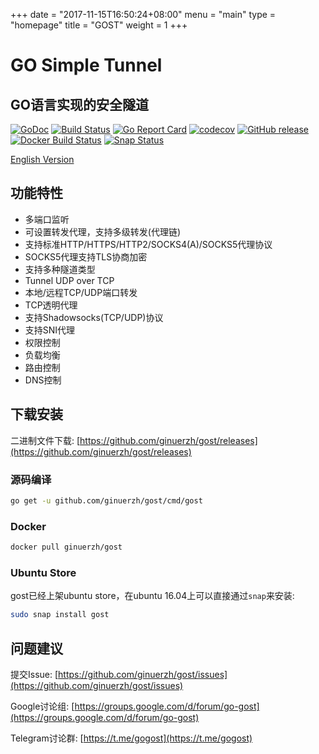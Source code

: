 +++
date = "2017-11-15T16:50:24+08:00"
menu = "main"
type = "homepage"
title = "GOST"
weight = 1
+++

# GO Simple Tunnel

## GO语言实现的安全隧道

[![GoDoc](https://godoc.org/github.com/ginuerzh/gost?status.svg)](https://godoc.org/github.com/ginuerzh/gost)
[![Build Status](https://travis-ci.org/ginuerzh/gost.svg?branch=master)](https://travis-ci.org/ginuerzh/gost)
[![Go Report Card](https://goreportcard.com/badge/github.com/ginuerzh/gost)](https://goreportcard.com/report/github.com/ginuerzh/gost)
[![codecov](https://codecov.io/gh/ginuerzh/gost/branch/master/graphs/badge.svg)](https://codecov.io/gh/ginuerzh/gost/branch/master)
[![GitHub release](https://img.shields.io/github/release/ginuerzh/gost.svg)](https://github.com/ginuerzh/gost/releases/latest)
[![Docker Build Status](https://img.shields.io/docker/build/ginuerzh/gost.svg)](https://hub.docker.com/r/ginuerzh/gost/)
[![Snap Status](https://build.snapcraft.io/badge/ginuerzh/gost.svg)](https://build.snapcraft.io/user/ginuerzh/gost)

[English Version](en/)

## 功能特性

* 多端口监听
* 可设置转发代理，支持多级转发(代理链)
* 支持标准HTTP/HTTPS/HTTP2/SOCKS4(A)/SOCKS5代理协议
* SOCKS5代理支持TLS协商加密
* 支持多种隧道类型
* Tunnel UDP over TCP
* 本地/远程TCP/UDP端口转发
* TCP透明代理
* 支持Shadowsocks(TCP/UDP)协议
* 支持SNI代理
* 权限控制
* 负载均衡
* 路由控制
* DNS控制

## 下载安装

二进制文件下载: [https://github.com/ginuerzh/gost/releases](https://github.com/ginuerzh/gost/releases)

### 源码编译

```bash
go get -u github.com/ginuerzh/gost/cmd/gost
```

### Docker

```bash
docker pull ginuerzh/gost
```

### Ubuntu Store

gost已经上架ubuntu store，在ubuntu 16.04上可以直接通过`snap`来安装:

```bash
sudo snap install gost
```

## 问题建议

提交Issue: [https://github.com/ginuerzh/gost/issues](https://github.com/ginuerzh/gost/issues)

Google讨论组: [https://groups.google.com/d/forum/go-gost](https://groups.google.com/d/forum/go-gost)

Telegram讨论群: [https://t.me/gogost](https://t.me/gogost)